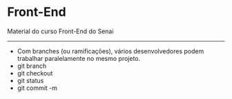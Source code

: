 # Front-End
Material do curso Front-End do Senai

***
 
* Com branches (ou ramificações), vários desenvolvedores podem trabalhar paralelamente no mesmo projeto.
* git branch
* git checkout
* git status
* git commit -m
